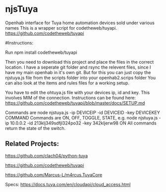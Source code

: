 # njsTuya
Openhab interface for Tuya home automation devices sold under various names
This is a wrapper script for codetheweb/tuyapi. https://github.com/codetheweb/tuyapi

#Instructions:

Run
npm install codetheweb/tuyapi

Then you need to download this project and place the files in the correct location. I have a seperate git folder and rsync the relevent files, since I have my main openhab in it's own git.
But for this you can just 
copy the njstuya.js file from the scripts folder into your openhab2.scrips folder
You can also look at the items and rules files for a working setup.

You have to edit the ohtuya.js file with your devices ip, id and key.
This involves MIM of the connection.
Instructions can be found here: https://github.com/codetheweb/tuyapi/blob/master/docs/SETUP.md

Commands are 
node njstuya.js -ip DEVICEIP -id DEVICEID -key DEVICEKEY COMMAND
Commands are ON, OFF, TOGGLE, STATE,
e.g. node njstuya.js -ip 10.0.0.2 -id 213klj349sdfjl324po32 -key 342kljerw98 ON 
All commands return the state of the switch.


## Related Projects:
https://github.com/clach04/python-tuya

https://github.com/codetheweb/tuyapi

https://github.com/Marcus-L/m4rcus.TuyaCore


Specs:
https://docs.tuya.com/en/cloudapi/cloud_access.html
